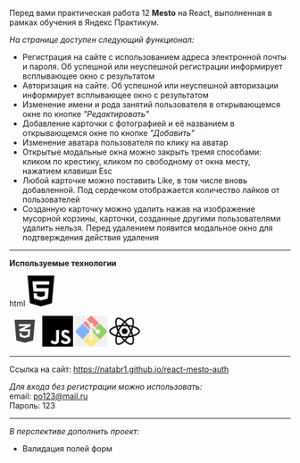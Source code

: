 Перед вами практическая работа 12 **Mesto** на React, выполненная в рамках обучения в Яндекс Практикум.


*На странице доступен следующий функционал:*
* Регистрация на сайте с использованием адреса электронной почты и пароля. Об успешной или неуспешной регистрации информирует всплывающее окно с результатом
* Авторизация на сайте. Об успешной или неуспешной авторизации информирует всплывающее окно с результатом
* Изменение имени и рода занятий пользователя в открывающемся окне по кнопке *"Редактировать"*
* Добавление карточки с фотографией и её названием в открывающемся окне по кнопке *"Добавить"*
* Изменение аватара пользователя по клику на аватар
* Открытые модальные окна можно закрыть тремя способами: кликом по крестику, кликом по свободному от окна месту, нажатием клавиши Esc
* Любой карточке можно поставить Like, в том числе вновь добавленной. Под сердечком отображается количество лайков от пользователей
* Созданную карточку можно удалить нажав на изображение мусорной корзины, карточки, созданные другими пользователями удалить нельзя. Перед удалением появится модальное окно для подтверждения действия удаления

***

**Используемые технологии**
<div>
  <p>html<img src="./src/icons/html5.svg" alt="JavaScript" height="55"></p>
  <img src="./src/icons/CSS3_icon-icons.com_66989.png" alt="JavaScript" height="55">
  <img src="./src/icons/javascript.svg" alt="JavaScript" height="55">
  <img src="./src/icons/png-transparent-git-bash-hd-logo.png" alt="JavaScript" height="55">
  <img src="./src/icons/react.svg" alt="JavaScript" height="55">
</div>

***

Ссылка на сайт:
https://natabr1.github.io/react-mesto-auth

*Для входа без регистрации можно использовать:*<br>
email: po123@mail.ru<br>
Пароль: 123

***

*В перспективе дополнить проект:*
* Валидация полей форм
